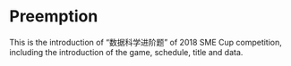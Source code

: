 # Preemption
This is the introduction of “数据科学进阶题” of 2018 SME Cup competition, including the introduction of the game, schedule, title and data.
